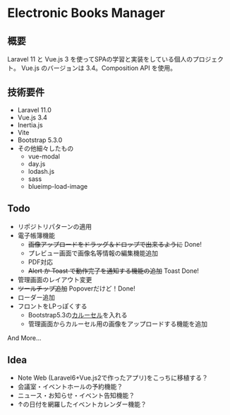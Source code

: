 # Electronic Books Manager

## 概要
Laravel 11 と Vue.js 3 を使ってSPAの学習と実装をしている個人のプロジェクト。
Vue.js のバージョンは 3.4。Composition API を使用。


## 技術要件

- Laravel 11.0
- Vue.js 3.4
- Inertia.js
- Vite
- Bootstrap 5.3.0
- その他細々したもの
  - vue-modal
  - day.js
  - lodash.js
  - sass
  - blueimp-load-image

## Todo

- リポジトリパターンの適用
- 電子帳簿機能
  - ~~画像アップロードをドラッグ＆ドロップで出来るように~~ Done!
  - プレビュー画面で画像名等情報の編集機能追加
  - PDF対応
  - ~~Alert か Toast で動作完了を通知する機能の追加~~ Toast Done!
- 管理画面のレイアウト変更
- ~~ツールチップ追加~~ Popoverだけど！Done!
- ローダー追加
- フロントをLPっぽくする
  - Bootstrap5.3の[カルーセル](https://getbootstrap.jp/docs/5.3/components/carousel/)を入れる
  - 管理画面からカルーセル用の画像をアップロードする機能を追加

And More...

## Idea

- Note Web (Laravel6+Vue.js2で作ったアプリ)をこっちに移植する？
- 会議室・イベントホールの予約機能？
- ニュース・お知らせ・イベント告知機能？
- ↑の日付を網羅したイベントカレンダー機能？
